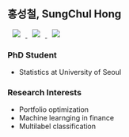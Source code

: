 ## 홍성철, SungChul Hong

<a href="https://chulhongsung.github.io">
    <img 
        src="http://img.shields.io/badge/-Blog-222222?style=flat&logo=bootstrap&link=https://chulhongsung.github.io"
        style="height : auto; margin-left : 10px; margin-right : 10px;"/>
</a>

<a href="https://velog.io/@chulhongsung">
    <img 
        src="http://img.shields.io/badge/-Velog-222222?style=flat&logo=Vector Logo Zone&link=https://velog.io/@chulhongsung"
        style="height : auto; margin-left : 10px; margin-right : 10px;"/>
</a>

<a href="https://www.linkedin.com/in/sung-chul-hong-a75b1311b/">
    <img 
        src="https://img.shields.io/badge/-LinkedIn-222222?style=flat&logo=Linkedin&link=https://www.linkedin.com/in/sung-chul-hong-a75b1311b/"
        style="height : auto; margin-left : 10px; margin-right : 10px;"/>
</a>


### PhD Student 
- Statistics at University of Seoul

### Research Interests
- Portfolio optimization
- Machine learnging in finance
- Multilabel classification
